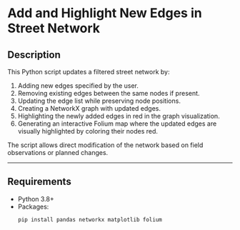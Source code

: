 # Add and Highlight New Edges in Street Network

## Description
This Python script updates a filtered street network by:

1. Adding new edges specified by the user.
2. Removing existing edges between the same nodes if present.
3. Updating the edge list while preserving node positions.
4. Creating a NetworkX graph with updated edges.
5. Highlighting the newly added edges in red in the graph visualization.
6. Generating an interactive Folium map where the updated edges are visually highlighted by coloring their nodes red.

The script allows direct modification of the network based on field observations or planned changes.

---

## Requirements

- Python 3.8+
- Packages:
  ```bash
  pip install pandas networkx matplotlib folium
